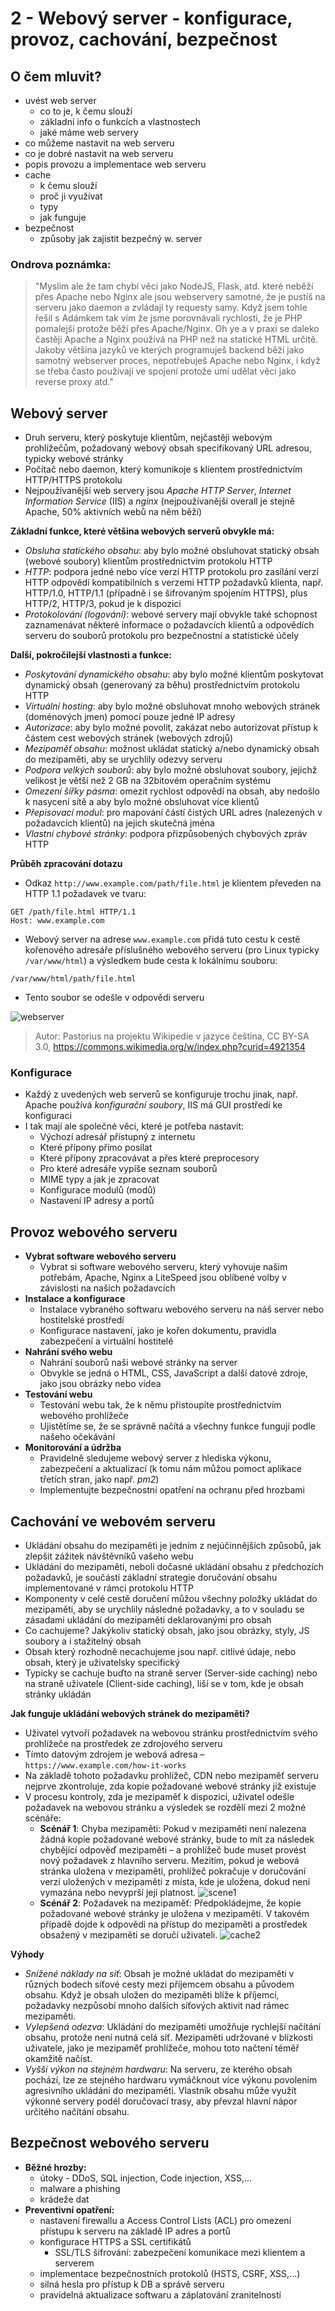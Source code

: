 # 2 - Webový server - konfigurace, provoz, cachování, bezpečnost

## O čem mluvit?

- uvést web server
  - co to je, k čemu slouží
  - základní info o funkcích a vlastnostech
  - jaké máme web servery
- co můžeme nastavit na web serveru
- co je dobré nastavit na web serveru
- popis provozu a implementace web serveru
- cache
  - k čemu slouží
  - proč ji využívat
  - typy
  - jak funguje
- bezpečnost
  - způsoby jak zajistit bezpečný w. server

### Ondrova poznámka:
>"Myslím ale že tam chybí věci jako NodeJS, Flask, atd. které neběží přes Apache nebo Nginx ale jsou webservery samotné, že je pustíš na serveru jako daemon a zvládají ty requesty samy. Když jsem tohle řešil s Adámkem tak vím že jsme porovnávali rychlosti, že je PHP pomalejší protože běží přes Apache/Nginx.
>Oh ye a v praxi se daleko častěji Apache a Nginx používá na PHP než na statické HTML určitě. 
>Jakoby většina jazyků ve kterých programuješ backend běží jako samotný webserver proces, nepotřebuješ Apache nebo Nginx, i když se třeba často používají ve spojení protože umí udělat věci jako reverse proxy atd."


## Webový server

- Druh serveru, který poskytuje klientům, nejčastěji webovým prohlížečům, požadovaný webový obsah specifikovaný URL adresou, typicky webové stránky
- Počítač nebo daemon, který komunikoje s klientem prostřednictvím HTTP/HTTPS protokolu
- Nejpoužívanější web servery jsou _Apache HTTP Server_, _Internet Information Service_ (IIS) a _nginx_ (nejpoužívanější overall je stejně Apache, 50% aktivních webů na něm běží)

**Základní funkce, které většina webových serverů obvykle má:**

- _Obsluha statického obsahu_: aby bylo možné obsluhovat statický obsah (webové soubory) klientům prostřednictvím protokolu HTTP
- _HTTP_: podpora jedné nebo více verzí HTTP protokolu pro zasílání verzí HTTP odpovědí kompatibilních s verzemi HTTP požadavků klienta, např. HTTP/1.0, HTTP/1.1 (případně i se šifrovaným spojením HTTPS), plus HTTP/2, HTTP/3, pokud je k dispozici
- _Protokolování (logování)_: webové servery mají obvykle také schopnost zaznamenávat některé informace o požadavcích klientů a odpovědích serveru do souborů protokolu pro bezpečnostní a statistické účely

**Další, pokročilejší vlastnosti a funkce:**

- _Poskytování dynamického obsahu_: aby bylo možné klientům poskytovat dynamický obsah (generovaný za běhu) prostřednictvím protokolu HTTP
- _Virtuální hosting_: aby bylo možné obsluhovat mnoho webových stránek (doménových jmen) pomocí pouze jedné IP adresy
- _Autorizace_: aby bylo možné povolit, zakázat nebo autorizovat přístup k částem cest webových stránek (webových zdrojů)
- _Mezipaměť obsahu_: možnost ukládat statický a/nebo dynamický obsah do mezipaměti, aby se urychlily odezvy serveru
- _Podpora velkých souborů_: aby bylo možné obsluhovat soubory, jejichž velikost je větší než 2 GB na 32bitovém operačním systému
- _Omezení šířky pásma_: omezit rychlost odpovědí na obsah, aby nedošlo k nasycení sítě a aby bylo možné obsluhovat více klientů
- _Přepisovací modul_: pro mapování částí čistých URL adres (nalezených v požadavcích klientů) na jejich skutečná jména
- _Vlastní chybové stránky_: podpora přizpůsobených chybových zpráv HTTP

**Průběh zpracování dotazu**

- Odkaz `http://www.example.com/path/file.html` je klientem převeden na HTTP 1.1 požadavek ve tvaru:

```
GET /path/file.html HTTP/1.1
Host: www.example.com
```

- Webový server na adrese `www.example.com` přidá tuto cestu k cestě kořenového adresáře příslušného webového serveru (pro Linux typicky `/var/www/html`) a výsledkem bude cesta k lokálnímu souboru:

```
/var/www/html/path/file.html
```

- Tento soubor se odešle v odpovědi serveru

![webserver](https://github.com/oschl-git/jecna-wa-maturita/blob/main/images/02_webserver.jpg)

> Autor: Pastorius na projektu Wikipedie v jazyce čeština, CC BY-SA 3.0, https://commons.wikimedia.org/w/index.php?curid=4921354

### Konfigurace

- Každý z uvedených web serverů se konfiguruje trochu jinak, např. Apache používá _konfigurační soubory_, IIS má GUI prostředí ke konfiguraci
- I tak mají ale společné věci, které je potřeba nastavit:
  - Výchozí adresář přístupný z internetu
  - Které přípony přímo posílat
  - Které přípony zpracovávat a přes které preprocesory
  - Pro které adresáře vypíše seznam souborů
  - MIME typy a jak je zpracovat
  - Konfigurace modulů (modů)
  - Nastavení IP adresy a portů

## Provoz webového serveru

- **Vybrat software webového serveru**
  - Vybrat si software webového serveru, který vyhovuje našim potřebám, Apache, Nginx a LiteSpeed jsou oblíbené volby v závislosti na našich požadavcích
- **Instalace a konfigurace**
  - Instalace vybraného softwaru webového serveru na náš server nebo hostitelské prostředí
  - Konfigurace nastavení, jako je kořen dokumentu, pravidla zabezpečení a virtuální hostitelé
- **Nahrání svého webu**
  - Nahrání souborů naši webové stránky na server
  - Obvykle se jedná o HTML, CSS, JavaScript a další datové zdroje, jako jsou obrázky nebo videa
- **Testování webu**
  - Testování webu tak, že k němu přistoupíte prostřednictvím webového prohlížeče
  - Ujistětíme se, že se správně načítá a všechny funkce fungují podle našeho očekávání
- **Monitorování a údržba**
  - Pravidelně sledujeme webový server z hlediska výkonu, zabezpečení a aktualizací (k tomu nám můžou pomoct aplikace třetích stran, jako např. _pm2_)
  - Implementujte bezpečnostní opatření na ochranu před hrozbami

## Cachování ve webovém serveru

- Ukládání obsahu do mezipaměti je jedním z nejúčinnějších způsobů, jak zlepšit zážitek návštěvníků vašeho webu
- Ukládání do mezipaměti, neboli dočasné ukládání obsahu z předchozích požadavků, je součástí základní strategie doručování obsahu implementované v rámci protokolu HTTP
- Komponenty v celé cestě doručení můžou všechny položky ukládat do mezipaměti, aby se urychlily následné požadavky, a to v souladu se zásadami ukládání do mezipaměti deklarovanými pro obsah
- Co cachujeme? Jakýkoliv statický obsah, jako jsou obrázky, styly, JS soubory a i stažitelný obsah
- Obsah který rozhodně necachujeme jsou např. citlivé údaje, nebo obsah, který je uživatelsky specifický
- Typicky se cachuje buďto na straně server (Server-side caching) nebo na straně uživatele (Client-side caching), liší se v tom, kde je obsah stránky ukládán

**Jak funguje ukládání webových stránek do mezipaměti?**

- Uživatel vytvoří požadavek na webovou stránku prostřednictvím svého prohlížeče na prostředek ze zdrojového serveru
- Tímto datovým zdrojem je webová adresa – `https://www.example.com/how-it-works`
- Na základě tohoto požadavku prohlížeč, CDN nebo mezipaměť serveru nejprve zkontroluje, zda kopie požadované webové stránky již existuje
- V procesu kontroly, zda je mezipaměť k dispozici, uživatel odešle požadavek na webovou stránku a výsledek se rozdělí mezi 2 možné scénáře:
  - **Scénář 1**: Chyba mezipaměti: Pokud v mezipaměti není nalezena žádná kopie požadované webové stránky, bude to mít za následek chybějící odpověď mezipaměti – a prohlížeč bude muset provést nový požadavek z hlavního serveru. Mezitím, pokud je webová stránka uložena v mezipaměti, prohlížeč pokračuje v doručování verzí uložených v mezipaměti z místa, kde je uložena, dokud není vymazána nebo nevyprší její platnost.
    ![scene1](https://github.com/oschl-git/jecna-wa-maturita/blob/main/images/02_cache1.png)
  - **Scénář 2**: Požadavek na mezipaměť: Předpokládejme, že kopie požadované webové stránky je uložena v mezipaměti. V takovém případě dojde k odpovědi na přístup do mezipaměti a prostředek obsažený v mezipaměti se doručí uživateli.
    ![cache2](https://github.com/oschl-git/jecna-wa-maturita/blob/main/images/02_cache2.png)

**Výhody**

- _Snížené náklady na síť_: Obsah je možné ukládat do mezipaměti v různých bodech síťové cesty mezi příjemcem obsahu a původem obsahu. Když je obsah uložen do mezipaměti blíže k příjemci, požadavky nezpůsobí mnoho dalších síťových aktivit nad rámec mezipaměti.
- _Vylepšená odezva_: Ukládání do mezipaměti umožňuje rychlejší načítání obsahu, protože není nutná celá síť. Mezipaměti udržované v blízkosti uživatele, jako je mezipaměť prohlížeče, mohou toto načtení téměř okamžitě načíst.
- _Vyšší výkon na stejném hardwaru_: Na serveru, ze kterého obsah pochází, lze ze stejného hardwaru vymáčknout více výkonu povolením agresivního ukládání do mezipaměti. Vlastník obsahu může využít výkonné servery podél doručovací trasy, aby převzal hlavní nápor určitého načítání obsahu.

## Bezpečnost webového serveru

- **Běžné hrozby:**
  - útoky - DDoS, SQL injection, Code injection, XSS,...
  - malware a phishing
  - krádeže dat
- **Preventivní opatření:**
  - nastavení firewallu a Access Control Lists (ACL) pro omezení přístupu k serveru na základě IP adres a portů
  - konfigurace HTTPS a SSL certifikátů
    - SSL/TLS šifrování: zabezpečení komunikace mezi klientem a serverem
  - implementace bezpečnostních protokolů (HSTS, CSRF, XSS,...)
  - silná hesla pro přístup k DB a správě serveru
  - pravidelná aktualizace softwaru a záplatování zranitelností
